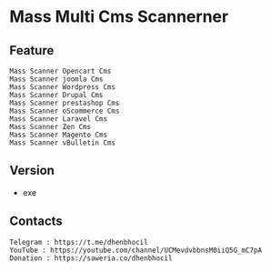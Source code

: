 # Mass Multi Cms Scannerner

Feature
-------------------
``` exe
Mass Scanner Opencart Cms
Mass Scanner joomla Cms
Mass Scanner Wordpress Cms
Mass Scanner Drupal Cms
Mass Scanner prestashop Cms
Mass Scanner oScommerce Cms
Mass Scanner Laravel Cms
Mass Scanner Zen Cms
Mass Scanner Magento Cms
Mass Scanner vBulletin Cms
```
Version
-----
* exe

Contacts
-----
``` exe
Telegram : https://t.me/dhenbhocil
YouTube : https://youtube.com/channel/UCMevdvbbnsM0iiQ5G_mC7pA
Donation : https://saweria.co/dhenbhocil
```
